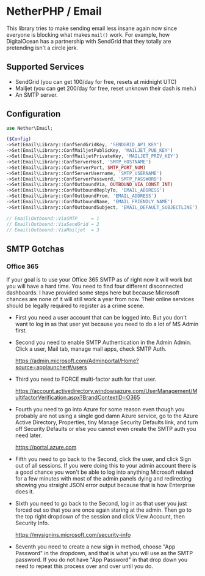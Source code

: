 # NetherPHP / Email

This library tries to make sending email less insane again now since everyone
is blocking what makes `mail()` work. For example, how DigitalOcean has a
partnership with SendGrid that they totally are pretending isn't a circle jerk.

## Supported Services

* SendGrid (you can get 100/day for free, resets at midnight UTC)
* Mailjet (you can get 200/day for free, reset unknown their dash is meh.)
* An SMTP server.

## Configuration

```php
use Nether\Email;

($Config)
->Set(Email\Library::ConfSendGridKey, 'SENDGRID_API_KEY')
->Set(Email\Library::ConfMailjetPublicKey, 'MAILJET_PUB_KEY')
->Set(Email\Library::ConfMailjetPrivateKey, 'MAILJET_PRIV_KEY')
->Set(Email\Library::ConfServerHost, 'SMTP_HOSTNAME')
->Set(Email\Library::ConfServerPort, SMTP_PORT_NUM)
->Set(Email\Library::ConfServerUsername, 'SMTP_USERNAME')
->Set(Email\Library::ConfServerPassword, 'SMTP_PASSWORD')
->Set(Email\Library::ConfOutboundVia, OUTBOUND_VIA_CONST_INT)
->Set(Email\Library::ConfOutboundReplyTo, 'EMAIL_ADDRESS')
->Set(Email\Library::ConfOutboundFrom, 'EMAIL_ADDRESS')
->Set(Email\Library::ConfOutboundName, 'EMAIL_FRIENDLY_NAME')
->Set(Email\Library::ConfOutboundSubject, 'EMAIL_DEFAULT_SUBJECTLINE');

// Email\Outbound::ViaSMTP     = 1
// Email\Outbound::ViaSendGrid = 2
// Email\Outbound::ViaMailjet  = 3
```

## SMTP Gotchas

### Office 365

If your goal is to use your Office 365 SMTP as of right now it will work but you will have a hard time. You need to find four different disconnected dashboards. I have provided some steps here but because Microsoft chances are none of it will still work a year from now. Their online services should be legally required to register as a crime scene.

* First you need a user account that can be logged into. But you don't want to log in as that user yet because you need to do a lot of MS Admin first.

* Second you need to enable SMTP Authentication in the Admin Admin. Click a user, Mail tab, manage mail apps, check SMTP Auth.

  https://admin.microsoft.com/Adminportal/Home?source=applauncher#/users

* Third you need to FORCE multi-factor auth for that user.

  https://account.activedirectory.windowsazure.com/UserManagement/MultifactorVerification.aspx?BrandContextID=O365

* Fourth you need to go into Azure for some reason even though you probably are not using a single god damn Azure service, go to the Azure Active Directory, Properties, tiny Manage Security Defaults link, and turn off Security Defaults or else you cannot even create the SMTP auth you need later.

  https://portal.azure.com

* Fifth you need to go back to the Second, click the user, and click Sign out of all sessions. If you were doing this to your admin account there is a good chance you won't be able to log into anything Microsoft related for a few minutes with most of the admin panels dying and redirecting showing you straight JSON error output because that is how Enterprise does it.

* Sixth you need to go back to the Second, log in as that user you just forced out so that you are once again staring at the admin. Then go to the top right dropdown of the session and click View Account, then Security Info.

  https://mysignins.microsoft.com/security-info

* Seventh you need to create a new sign in method, choose "App Password" in the dropdown, and that is what you will use as the SMTP password. If you do not have "App Password" in that drop down you need to repeat this process over and over until you do.

